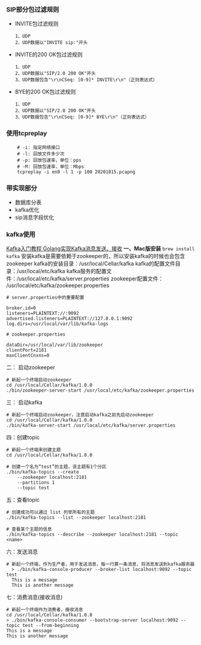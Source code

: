 ### SIP部分包过滤规则

* INVITE包过滤规则

  ```
  1、UDP
  2、UDP数据以"INVITE sip:"开头
  ```

* INVITE的200 OK包过滤规则
  ```
  1、UDP
  2、UDP数据以"SIP/2.0 200 OK"开头
  3、UDP数据包含"\r\nCSeq: [0-9]* INVITE\r\n"（正则表达式）
  ```

* BYE的200 OK包过滤规则
  ```
  1、UDP
  2、UDP数据以"SIP/2.0 200 OK"开头
  3、UDP数据包含"\r\nCSeq: [0-9]* BYE\r\n"（正则表达式）
  ```

### 使用tcpreplay
```shell
    # -i: 指定网络接口
    # -l: 回放文件多少次
    # -p: 回放包速率，单位：pps
    # -M: 回放包速率，单位：Mbps
    tcpreplay -i en0 -l 1 -p 100 20201015.pcapng
```

### 带实现部分
* 数据库分表
* kafka优化
* sip消息字段优化

### kafka使用
[Kafka入门教程 Golang实现Kafka消息发送、接收](https://blog.csdn.net/tflasd1157/article/details/81985722)
**一、Mac版安装**
```brew install kafka```
安装kafka是需要依赖于zookeeper的，所以安装kafka的时候也会包含zookeeper
kafka的安装目录：/usr/local/Cellar/kafka
kafka的配置文件目录：/usr/local/etc/kafka
kafka服务的配置文件：/usr/local/etc/kafka/server.properties
zookeeper配置文件： /usr/local/etc/kafka/zookeeper.properties

```
# server.properties中的重要配置

broker.id=0
listeners=PLAINTEXT://:9092
advertised.listeners=PLAINTEXT://127.0.0.1:9092
log.dirs=/usr/local/var/lib/kafka-logs
```
```
# zookeeper.properties

dataDir=/usr/local/var/lib/zookeeper
clientPort=2181
maxClientCnxns=0
```

二： 启动zookeeper
```
# 新起一个终端启动zookeeper
cd /usr/local/Cellar/kafka/1.0.0
./bin/zookeeper-server-start /usr/local/etc/kafka/zookeeper.properties
```

三： 启动kafka
```
# 新起一个终端启动zookeeper，注意启动kafka之前先启动zookeeper
cd /usr/local/Cellar/kafka/1.0.0
./bin/kafka-server-start /usr/local/etc/kafka/server.properties
```

四：创建topic
```
# 新起一个终端来创建主题
cd /usr/local/Cellar/kafka/1.0.0

# 创建一个名为“test”的主题，该主题有1个分区
./bin/kafka-topics --create
    --zookeeper localhost:2181
    --partitions 1
    --topic test
```

五：查看topic
```
# 创建成功可以通过 list 列举所有的主题
./bin/kafka-topics --list --zookeeper localhost:2181

# 查看某个主题的信息
./bin/kafka-topics --describe --zookeeper localhost:2181 --topic <name>
```

六：发送消息
```
# 新起一个终端，作为生产者，用于发送消息，每一行算一条消息，将消息发送到kafka服务器
  > ./bin/kafka-console-producer --broker-list localhost:9092 --topic test
  This is a message
  This is another message
```

七：消费消息(接收消息)
```
# 新起一个终端作为消费者，接收消息
cd /usr/local/Cellar/kafka/1.0.0
> ./bin/kafka-console-consumer --bootstrap-server localhost:9092 --topic test --from-beginning
This is a message
This is another message
```